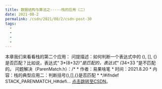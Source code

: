 ```yaml
---
title: 数据结构与算法之-----栈的应用（二）
date: 2021-08-2
permalink: /csdn/2021/08/2/csdn-post-30
tags:
  - 
  - 
  - 
  - 
---
```


本章我们来看看栈的第二个应用：    问提描述：如何判断一个表达式中的 (), [], {} 是否匹配？比如说，表达式“ 3*(8+3*2)”是匹配的，表达式“ (3*4+33 ”是不匹配的。    问题解决（ParenMatch.h）：/* * 作者：易果啥笔 * 时间：2021.8.20 * 内容：栈的典型应用二：判断括号(),[],{}是否匹配 * */#ifndef STACK_PARENMATCH_H#defi... [点击跳转至CSDN](https://blog.csdn.net/sixibiheye/article/details/119818342)。
